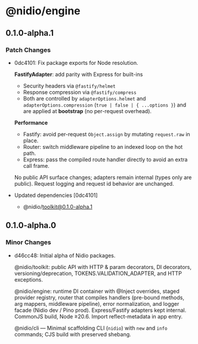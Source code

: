 # @nidio/engine

## 0.1.0-alpha.1

### Patch Changes

- 0dc4101: Fix package exports for Node resolution.

  **FastifyAdapter**: add parity with Express for built-ins
  - Security headers via `@fastify/helmet`
  - Response compression via `@fastify/compress`
  - Both are controlled by `adapterOptions.helmet` and `adapterOptions.compression`
    (`true | false | { ...options }`) and are applied at **bootstrap** (no per-request overhead).

  **Performance**
  - Fastify: avoid per-request `Object.assign` by mutating `request.raw` in place.
  - Router: switch middleware pipeline to an indexed loop on the hot path.
  - Express: pass the compiled route handler directly to avoid an extra call frame.

  No public API surface changes; adapters remain internal (types only are public). Request logging and request id behavior are unchanged.

- Updated dependencies [0dc4101]
  - @nidio/toolkit@0.1.0-alpha.1

## 0.1.0-alpha.0

### Minor Changes

- d46cc48: Initial alpha of Nidio packages.

  @nidio/toolkit: public API with HTTP & param decorators, DI decorators, versioning/deprecation, TOKENS.VALIDATION_ADAPTER, and HTTP exceptions.

  @nidio/engine: runtime DI container with @Inject overrides, staged provider registry, router that compiles handlers (pre-bound methods, arg mappers, middleware pipeline), error normalization, and logger facade (Nidio dev / Pino prod). Express/Fastify adapters kept internal. CommonJS build, Node ≥20.6. Import reflect-metadata in app entry.

  @nidio/cli — Minimal scaffolding CLI (`nidio`) with `new` and `info` commands; CJS build with preserved shebang.

